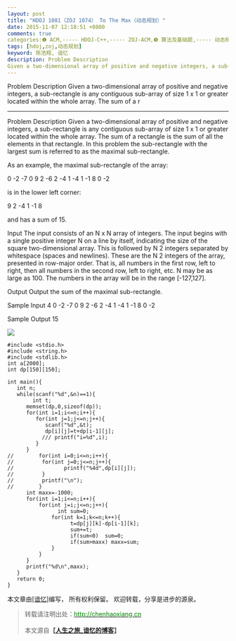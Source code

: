 ```yaml
---
layout: post
title: "HDOJ 1081（ZOJ 1074） To The Max（动态规划）"
date: 2015-11-07 12:18:51 +0800
comments: true
categories:❶ ACM,----- HDOJ-C++,----- ZOJ-ACM,❺ 算法及基础题,----- 动态规划（DP）
tags: [hdoj,zoj,动态规划]
keyword: 陈浩翔, 谙忆
description: Problem Description 
Given a two-dimensional array of positive and negative integers, a sub-rectangle is any contiguous sub-array of size 1 x 1 or greater located within the whole array. The sum of a r 
---
```



Problem Description 
Given a two-dimensional array of positive and negative integers, a sub-rectangle is any contiguous sub-array of size 1 x 1 or greater located within the whole array. The sum of a r
<!-- more -->
----------

Problem Description
Given a two-dimensional array of positive and negative integers, a sub-rectangle is any contiguous sub-array of size 1 x 1 or greater located within the whole array. The sum of a rectangle is the sum of all the elements in that rectangle. In this problem the sub-rectangle with the largest sum is referred to as the maximal sub-rectangle.

As an example, the maximal sub-rectangle of the array:

0 -2 -7 0
9 2 -6 2
-4 1 -4 1
-1 8 0 -2

is in the lower left corner:

9 2
-4 1
-1 8

and has a sum of 15.

 

Input
The input consists of an N x N array of integers. The input begins with a single positive integer N on a line by itself, indicating the size of the square two-dimensional array. This is followed by N 2 integers separated by whitespace (spaces and newlines). These are the N 2 integers of the array, presented in row-major order. That is, all numbers in the first row, left to right, then all numbers in the second row, left to right, etc. N may be as large as 100. The numbers in the array will be in the range [-127,127].

 

Output
Output the sum of the maximal sub-rectangle.

 

Sample Input
4
0 -2 -7 0 9 2 -6 2
-4 1 -4 1 -1
8 0 -2
 

Sample Output
15

![](http://img.blog.csdn.net/20151107121816606)

```
#include <stdio.h>
#include <string.h>
#include <stdlib.h>
int a[2000];
int dp[150][150];

int main(){
   int n;
   while(scanf("%d",&n)==1){
        int t;
      memset(dp,0,sizeof(dp));
      for(int i=1;i<=n;i++){
         for(int j=1;j<=n;j++){
            scanf("%d",&t);
            dp[i][j]=t+dp[i-1][j];
           /// printf("i=%d",i);
         }
      }
//        for(int i=0;i<=n;i++){
//         for(int j=0;j<=n;j++){
//                printf("%4d",dp[i][j]);
//         }
//         printf("\n");
//        }
      int maxx=-1000;
      for(int i=1;i<=n;i++){
          for(int j=i;j<=n;j++){
                int sum=0;
              for(int k=1;k<=n;k++){
                    t=dp[j][k]-dp[i-1][k];
                    sum+=t;
                    if(sum<0)  sum=0;
                    if(sum>maxx) maxx=sum;
              }
          }
      }
      printf("%d\n",maxx);
   }
   return 0;
}

```

本文章由<a href="http://chenhaoxiang.cn/">[谙忆]</a>编写， 所有权利保留。 
欢迎转载，分享是进步的源泉。
<blockquote cite='陈浩翔'>
<p background-color='#D3D3D3'>转载请注明出处：<a href='http://chenhaoxiang.cn'><font color="green">http://chenhaoxiang.cn</font></a><br><br>
本文源自<strong>【<a href='http://chenhaoxiang.cn' target='_blank'>人生之旅_谙忆的博客</a>】</strong></p>
</blockquote>
